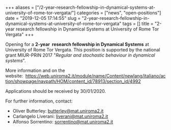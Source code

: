 +++
aliases = ["/2-year-research-fellowship-in-dynamical-systems-at-university-of-rome-tor-vergata/"]
categories = ["news", "open-positions"]
date = "2019-12-05 17:14:55"
slug = "2-year-research-fellowship-in-dynamical-systems-at-university-of-rome-tor-vergata"
tags = []
title = "2-year  research fellowship in Dynamical Systems at University of Rome Tor Vergata"
+++

Opening for a **2-year  research fellowship in Dynamical Systems** at
University of Rome Tor Vergata. This position is supported by the
national grant MIUR-PRIN 2017 "*Regular and stochastic behaviour in
dynamical systems*".

  
More information and on the
website:  <https://web.uniroma2.it/module/name/Content/newlang/italiano/action/showpage/navpath/HOM/content_id/78913/section_id/4992>  

Applications should be received by 30/01/2020.

For further information, contact:

-   Oliver Butterley: butterley@mat.uniroma2.it
-   Carlangelo Liverani: liverani@mat.uniroma2.it
-   Alfonso Sorrentino: sorrentino@mat.uniroma2.it
